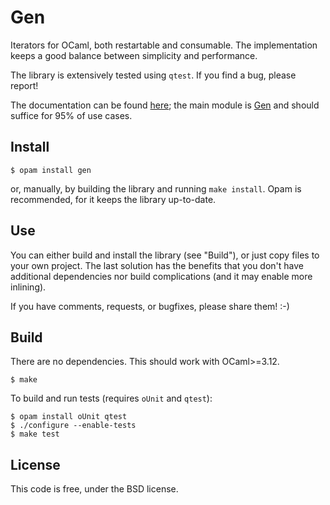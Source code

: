 # Gen

Iterators for OCaml, both restartable and consumable. The implementation
keeps a good balance between simplicity and performance.

The library is extensively tested using `qtest`. If you find a bug,
please report!

The documentation can be found [here](http://cedeela.fr/~simon/software/gen);
the main module is [Gen](http://cedeela.fr/~simon/software/gen/Gen.html)
and should suffice for 95% of use cases.

## Install

    $ opam install gen

or, manually, by building the library and running `make install`. Opam is
recommended, for it keeps the library up-to-date.

## Use

You can either build and install the library (see "Build"), or just copy
files to your own project. The last solution has the benefits that you
don't have additional dependencies nor build complications (and it may enable
more inlining).

If you have comments, requests, or bugfixes, please share them! :-)

## Build

There are no dependencies. This should work with OCaml>=3.12.

    $ make

To build and run tests (requires `oUnit` and `qtest`):

    $ opam install oUnit qtest
    $ ./configure --enable-tests
    $ make test

## License

This code is free, under the BSD license.
